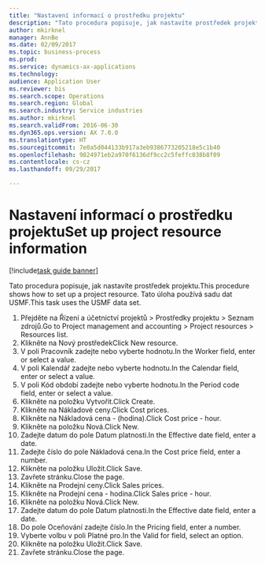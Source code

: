 ```yaml
--- 
title: "Nastavení informací o prostředku projektu"
description: "Tato procedura popisuje, jak nastavíte prostředek projektu."
author: mkirknel
manager: AnnBe
ms.date: 02/09/2017
ms.topic: business-process
ms.prod: 
ms.service: dynamics-ax-applications
ms.technology: 
audience: Application User
ms.reviewer: bis
ms.search.scope: Operations
ms.search.region: Global
ms.search.industry: Service industries
ms.author: mkirknel
ms.search.validFrom: 2016-06-30
ms.dyn365.ops.version: AX 7.0.0
ms.translationtype: HT
ms.sourcegitcommit: 7e0a5d044133b917a3eb9386773205218e5c1b40
ms.openlocfilehash: 9824971eb2a970f6136df9cc2c5feffc038b8f09
ms.contentlocale: cs-cz
ms.lasthandoff: 09/29/2017

---
```

# <a name="set-up-project-resource-information"></a><span data-ttu-id="60d53-103">Nastavení informací o prostředku projektu</span><span class="sxs-lookup"><span data-stu-id="60d53-103">Set up project resource information</span></span>

[!include[task guide banner](../../includes/task-guide-banner.md)]

<span data-ttu-id="60d53-104">Tato procedura popisuje, jak nastavíte prostředek projektu.</span><span class="sxs-lookup"><span data-stu-id="60d53-104">This procedure shows how to set up a project resource.</span></span> <span data-ttu-id="60d53-105">Tato úloha používá sadu dat USMF.</span><span class="sxs-lookup"><span data-stu-id="60d53-105">This task uses the USMF data set.</span></span>

1. <span data-ttu-id="60d53-106">Přejděte na Řízení a účetnictví projektů > Prostředky projektu > Seznam zdrojů.</span><span class="sxs-lookup"><span data-stu-id="60d53-106">Go to Project management and accounting > Project resources > Resources list.</span></span>
2. <span data-ttu-id="60d53-107">Klikněte na Nový prostředek</span><span class="sxs-lookup"><span data-stu-id="60d53-107">Click New resource.</span></span>
3. <span data-ttu-id="60d53-108">V poli Pracovník zadejte nebo vyberte hodnotu.</span><span class="sxs-lookup"><span data-stu-id="60d53-108">In the Worker field, enter or select a value.</span></span>
4. <span data-ttu-id="60d53-109">V poli Kalendář zadejte nebo vyberte hodnotu.</span><span class="sxs-lookup"><span data-stu-id="60d53-109">In the Calendar field, enter or select a value.</span></span>
5. <span data-ttu-id="60d53-110">V poli Kód období zadejte nebo vyberte hodnotu.</span><span class="sxs-lookup"><span data-stu-id="60d53-110">In the Period code field, enter or select a value.</span></span>
6. <span data-ttu-id="60d53-111">Klikněte na položku Vytvořit.</span><span class="sxs-lookup"><span data-stu-id="60d53-111">Click Create.</span></span>
7. <span data-ttu-id="60d53-112">Klikněte na Nákladové ceny.</span><span class="sxs-lookup"><span data-stu-id="60d53-112">Click Cost prices.</span></span>
8. <span data-ttu-id="60d53-113">Klikněte na Nákladová cena - (hodina).</span><span class="sxs-lookup"><span data-stu-id="60d53-113">Click Cost price - hour.</span></span>
9. <span data-ttu-id="60d53-114">Klikněte na položku Nová.</span><span class="sxs-lookup"><span data-stu-id="60d53-114">Click New.</span></span>
10. <span data-ttu-id="60d53-115">Zadejte datum do pole Datum platnosti.</span><span class="sxs-lookup"><span data-stu-id="60d53-115">In the Effective date field, enter a date.</span></span>
11. <span data-ttu-id="60d53-116">Zadejte číslo do pole Nákladová cena.</span><span class="sxs-lookup"><span data-stu-id="60d53-116">In the Cost price field, enter a number.</span></span>
12. <span data-ttu-id="60d53-117">Klikněte na položku Uložit.</span><span class="sxs-lookup"><span data-stu-id="60d53-117">Click Save.</span></span>
13. <span data-ttu-id="60d53-118">Zavřete stránku.</span><span class="sxs-lookup"><span data-stu-id="60d53-118">Close the page.</span></span>
14. <span data-ttu-id="60d53-119">Klikněte na Prodejní ceny.</span><span class="sxs-lookup"><span data-stu-id="60d53-119">Click Sales prices.</span></span>
15. <span data-ttu-id="60d53-120">Klikněte na Prodejní cena - hodina.</span><span class="sxs-lookup"><span data-stu-id="60d53-120">Click Sales price - hour.</span></span>
16. <span data-ttu-id="60d53-121">Klikněte na položku Nová.</span><span class="sxs-lookup"><span data-stu-id="60d53-121">Click New.</span></span>
17. <span data-ttu-id="60d53-122">Zadejte datum do pole Datum platnosti.</span><span class="sxs-lookup"><span data-stu-id="60d53-122">In the Effective date field, enter a date.</span></span>
18. <span data-ttu-id="60d53-123">Do pole Oceňování zadejte číslo.</span><span class="sxs-lookup"><span data-stu-id="60d53-123">In the Pricing field, enter a number.</span></span>
19. <span data-ttu-id="60d53-124">Vyberte volbu v poli Platné pro.</span><span class="sxs-lookup"><span data-stu-id="60d53-124">In the Valid for field, select an option.</span></span>
20. <span data-ttu-id="60d53-125">Klikněte na položku Uložit.</span><span class="sxs-lookup"><span data-stu-id="60d53-125">Click Save.</span></span>
21. <span data-ttu-id="60d53-126">Zavřete stránku.</span><span class="sxs-lookup"><span data-stu-id="60d53-126">Close the page.</span></span>


